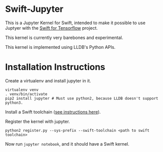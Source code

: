 # Swift-Jupyter

This is a Jupyter Kernel for Swift, intended to make it possible to use Juptyer
with the [Swift for Tensorflow](https://github.com/tensorflow/swift) project.

This kernel is currently very barebones and experimental.

This kernel is implemented using LLDB's Python APIs.

# Installation Instructions

Create a virtualenv and install jupyter in it.
```
virtualenv venv
. venv/bin/activate
pip2 install jupyter # Must use python2, because LLDB doesn't support python3.
```

Install a Swift toolchain ([see instructions here](https://github.com/tensorflow/swift/blob/master/Installation.md)).

Register the kernel with jupyter.
```
python2 register.py --sys-prefix --swift-toolchain <path to swift toolchain>
```

Now run `jupyter notebook`, and it should have a Swift kernel.
